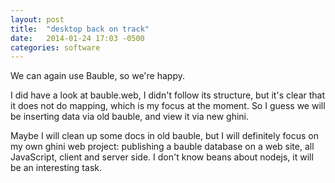 ```yaml
---
layout: post
title:  "desktop back on track"
date:   2014-01-24 17:03 -0500
categories: software
---
```


We can again use Bauble, so we're happy.

I did have a look at bauble.web, I didn't follow its structure, but it's
clear that it does not do mapping, which is my focus at the moment.  So I
guess we will be inserting data via old bauble, and view it via new ghini.

Maybe I will clean up some docs in old bauble, but I will definitely focus
on my own ghini web project: publishing a bauble database on a web site, all
JavaScript, client and server side.  I don't know beans about nodejs, it
will be an interesting task.
